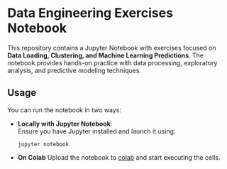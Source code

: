 # Data Engineering Exercises Notebook

This repository contains a Jupyter Notebook with exercises focused on **Data Loading, Clustering, and Machine Learning Predictions**. The notebook provides hands-on practice with data processing, exploratory analysis, and predictive modeling techniques.

## Usage

You can run the notebook in two ways:

- **Locally with Jupyter Notebook**:  
  Ensure you have Jupyter installed and launch it using:  
  ```
  jupyter notebook
  ```
- **On Colab**
  Upload the notebook to [colab](https://colab.research.google.com/) and start executing the cells.
